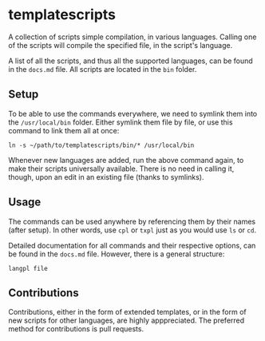 # templatescripts

A collection of scripts simple compilation, in various languages. Calling one of the scripts will compile the specified file, in the script's language.

A list of all the scripts, and thus all the supported languages, can be found in the `docs.md` file. All scripts are located in the `bin` folder.

## Setup

To be able to use the commands everywhere, we need to symlink them into the `/usr/local/bin` folder. Either symlink them file by file, or use this command to link them all at once:

    ln -s ~/path/to/templatescripts/bin/* /usr/local/bin

Whenever new languages are added, run the above command again, to make their scripts universally available. There is no need in calling it, though, upon an edit in an existing file (thanks to symlinks).

## Usage

The commands can be used anywhere by referencing them by their names (after setup). In other words, use `cpl` or `txpl` just as you would use `ls` or `cd`.

Detailed documentation for all commands and their respective options, can be found in the `docs.md` file. However, there is a general structure:

    langpl file

## Contributions

Contributions, either in the form of extended templates, or in the form of new scripts for other languages, are highly apppreciated. The preferred method for contributions is pull requests.
